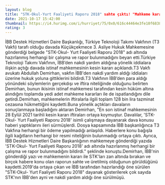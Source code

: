 ```yaml
--- 
layout: blog
title: "STK-Okul-Yurt Faaliyeti Raporu 2018" sahte çıktı! "Mahkeme kararı iftiraları ortaya koydu"
date: 2021-10-17 15:42:00
thumbnail: https://i4.hurimg.com/i/hurriyet/75/0x0/616c44464e3fe10f6838e719.jpg
rating: 3
---
```

İBB Destek Hizmetleri Daire Başkanlığı, Türkiye Teknoloji Takımı Vakfının (T3 Vakfı) tarafı olduğu davada Küçükçekmece 3. Asliye Hukuk Mahkemesine gönderdiği belgede "STK-Okul- Yurt Faaliyeti Raporu 2018" adı altında hazırlanmış herhangi bir çalışma ve rapor bulunmadığını beyan etti.Türkiye Teknoloji Takımı Vakfının, İBB’den nakdi yardım aldığına yönelik iddialara ilişkin açtığı davada istinaf mahkemesinin kesin kararı açıklandı.T3 Vakfı avukatı Abdullah Demirhan, vakfın İBB'den nakdi yardım aldığı iddiaları üzerine hukuk yoluna gittiklerini bildirdi.T3 Vakfının İBB’den para aldığı yönündeki söylemlerin gerçekdışı ve iftira niteliğinde olduğunu belirten Demirhan, bunun ikisinin istinaf mahkemesi tarafından kesin hüküm altına alındığını toplamda yedi adet mahkeme kararları ile de ispatlandığını dile getirdi.Demirhan, mahkemelerin iftiralarla ilgili toplam 128 bin lira tazminat cezasına hükmettiğini kaydetti.Buna yönelik açtıkları davaların sonuçlanmaya başladığını aktaran Demirhan, "En son istinaf mahkemesinin 28 Eylül 2021 tarihli kesin kararı iftiraları ortaya koymuştur. Davalılar, 'STK-Okul- Yurt Faaliyeti Raporu 2018' isimli çalışmaya dayanarak dava konusu haberi yaptıklarını ileri sürmüşlerdi. Dosya kapsamında İBB başkanlığınca T3 Vakfına herhangi bir ödeme yapılmadığı anlaşıldı. Haberlere konu bağışla ilgili kağıtların herhangi bir resmi niteliğinin bulunmadığı ortaya çıktı. Ayrıca, İBB Destek Hizmetleri Daire Başkanlığının mahkemeye gönderdiği yazıda 'STK-Okul- Yurt Faaliyeti Raporu 2018' adı altında hazırlanmış herhangi bir çalışma ve rapor bulunmadığını bildirdi." şeklinde konuştu.Demirhan, İBB'nin gönderdiği yazı ve mahkemenin kararı ile STK'ları zan altında bırakan ve birçok habere konu olan raporun sahte ve üretilmiş olduğunun görüldüğünü kaydetti.2019'da ortaya çıkan ve İBB tarafından hazırlandığı öne sürülen "STK-Okul- Yurt Faaliyeti Raporu 2018" dayanak gösterilerek çok sayıda STK'nın İBB'den ayni ve nakdi yardım aldığı öne sürülmüşü.